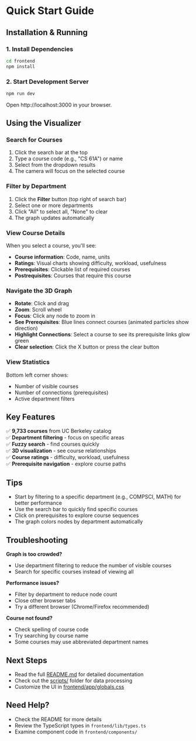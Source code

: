 # Quick Start Guide

## Installation & Running

### 1. Install Dependencies
```bash
cd frontend
npm install
```

### 2. Start Development Server
```bash
npm run dev
```

Open http://localhost:3000 in your browser.

## Using the Visualizer

### Search for Courses
1. Click the search bar at the top
2. Type a course code (e.g., "CS 61A") or name
3. Select from the dropdown results
4. The camera will focus on the selected course

### Filter by Department
1. Click the **Filter** button (top right of search bar)
2. Select one or more departments
3. Click "All" to select all, "None" to clear
4. The graph updates automatically

### View Course Details
When you select a course, you'll see:
- **Course information**: Code, name, units
- **Ratings**: Visual charts showing difficulty, workload, usefulness
- **Prerequisites**: Clickable list of required courses
- **Postrequisites**: Courses that require this course

### Navigate the 3D Graph
- **Rotate**: Click and drag
- **Zoom**: Scroll wheel
- **Focus**: Click any node to zoom in
- **See Prerequisites**: Blue lines connect courses (animated particles show direction)
- **Highlight Connections**: Select a course to see its prerequisite links glow green
- **Clear selection**: Click the X button or press the clear button

### View Statistics
Bottom left corner shows:
- Number of visible courses
- Number of connections (prerequisites)
- Active department filters

## Key Features

✅ **9,733 courses** from UC Berkeley catalog  
✅ **Department filtering** - focus on specific areas  
✅ **Fuzzy search** - find courses quickly  
✅ **3D visualization** - see course relationships  
✅ **Course ratings** - difficulty, workload, usefulness  
✅ **Prerequisite navigation** - explore course paths  

## Tips

- Start by filtering to a specific department (e.g., COMPSCI, MATH) for better performance
- Use the search bar to quickly find specific courses
- Click on prerequisites to explore course sequences
- The graph colors nodes by department automatically

## Troubleshooting

**Graph is too crowded?**
- Use department filtering to reduce the number of visible courses
- Search for specific courses instead of viewing all

**Performance issues?**
- Filter by department to reduce node count
- Close other browser tabs
- Try a different browser (Chrome/Firefox recommended)

**Course not found?**
- Check spelling of course code
- Try searching by course name
- Some courses may use abbreviated department names

## Next Steps

- Read the full [README.md](README.md) for detailed documentation
- Check out the [scripts/](scripts/) folder for data processing
- Customize the UI in [frontend/app/globals.css](frontend/app/globals.css)

## Need Help?

- Check the README for more details
- Review the TypeScript types in `frontend/lib/types.ts`
- Examine component code in `frontend/components/`

